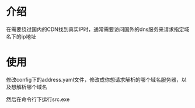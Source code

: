 # 介绍
在需要绕过国内的CDN找到真实IP时，通常需要访问国外的dns服务来请求指定域名下的ip地址

# 使用
修改config下的address.yaml文件，修改成你想请求解析的哪个域名服务器，以及想解析哪个域名

然后在命令行下运行src.exe

